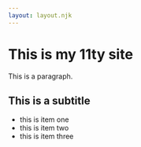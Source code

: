 ```yaml
---
layout: layout.njk
---
```

# This is my 11ty site

This is a paragraph.

## This is a subtitle

- this is item one
- this is item two
- this is item three
